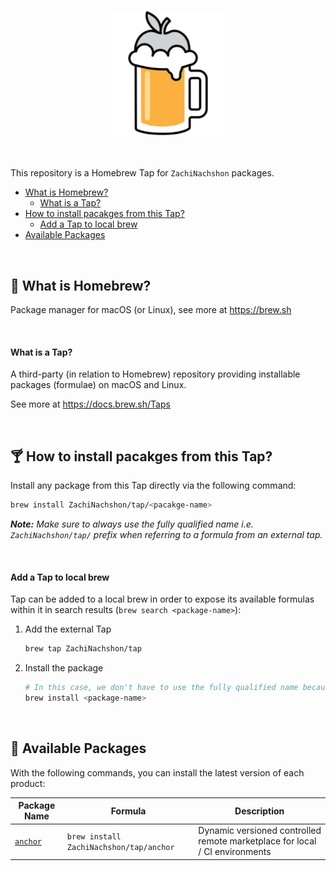 <h3 align="center" id="anchor-logo"><img src="assets/homebrew-256x256.png" height="200"></h3>

<br>

This repository  is a Homebrew Tap for `ZachiNachshon` packages.

- [What is Homebrew?](#what-is-homebrew)
   - [What is a Tap?](#what-is-tap)
- [How to install pacakges from this Tap?](#installing-pacakges)
   - [Add a Tap to local brew](#add-tap-to-brew)
- [Available Packages](#available-packages)

<br>

<h2 id="what-is-homebrew">🍺 What is Homebrew?</h2>

Package manager for macOS (or Linux), see more at https://brew.sh

<br>

<h4 id="what-is-tap">What is a Tap?</h4>

A third-party (in relation to Homebrew) repository providing installable
packages (formulae) on macOS and Linux.

See more at https://docs.brew.sh/Taps

<br>

<h2 id="installing-pacakges">🍸 How to install pacakges from this Tap?</h2>

Install any package from this Tap directly via the following command:

```bash
brew install ZachiNachshon/tap/<pacakge-name>
```

***Note:** Make sure to always use the fully qualified name i.e. `ZachiNachshon/tap/` prefix when referring to a formula from an external tap.*

<br>

<h4 id="add-tap-to-brew">Add a Tap to local brew</h4>

Tap can be added to a local brew in order to expose its available formulas within it in search results (`brew search <package-name>`):

1. Add the external Tap

   ```bash
   brew tap ZachiNachshon/tap
   ```

2. Install the package

   ```bash
   # In this case, we don't have to use the fully qualified name because we've tapped previously 
   brew install <package-name>
   ```

<br>

<h2 id="available-packages">🍻 Available Packages</h2>

With the following commands, you can install the latest version of each product:

| Package Name | Formula | Description |
| ------------   | ----------  | ------- |
| [`anchor`](https://github.com/ZachiNachshon/anchor) | `brew install ZachiNachshon/tap/anchor` | Dynamic versioned controlled remote marketplace for local / CI environments |

<br>